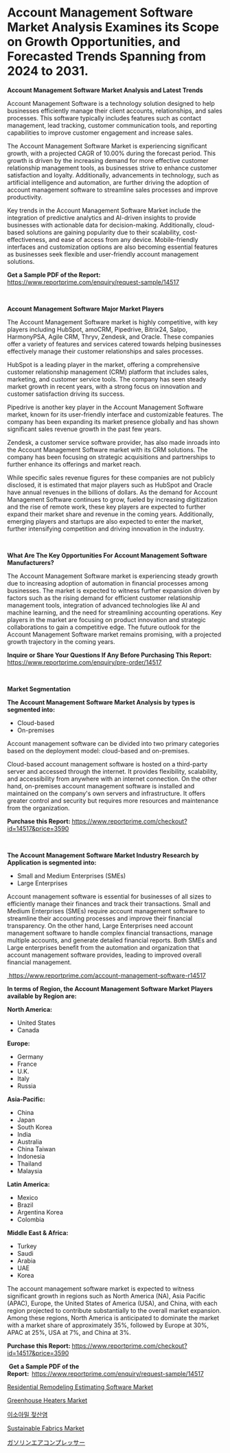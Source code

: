 <p><h1>Account Management Software Market Analysis Examines its Scope on Growth Opportunities, and Forecasted Trends Spanning from 2024 to 2031.</h1></p><p><strong>Account Management Software Market Analysis and Latest Trends</strong></p>
<p><p>Account Management Software is a technology solution designed to help businesses efficiently manage their client accounts, relationships, and sales processes. This software typically includes features such as contact management, lead tracking, customer communication tools, and reporting capabilities to improve customer engagement and increase sales.</p><p>The Account Management Software Market is experiencing significant growth, with a projected CAGR of 10.00% during the forecast period. This growth is driven by the increasing demand for more effective customer relationship management tools, as businesses strive to enhance customer satisfaction and loyalty. Additionally, advancements in technology, such as artificial intelligence and automation, are further driving the adoption of account management software to streamline sales processes and improve productivity.</p><p>Key trends in the Account Management Software Market include the integration of predictive analytics and AI-driven insights to provide businesses with actionable data for decision-making. Additionally, cloud-based solutions are gaining popularity due to their scalability, cost-effectiveness, and ease of access from any device. Mobile-friendly interfaces and customization options are also becoming essential features as businesses seek flexible and user-friendly account management solutions.</p></p>
<p><strong>Get a Sample PDF of the Report:&nbsp;</strong> <a href="https://www.reportprime.com/enquiry/request-sample/14517">https://www.reportprime.com/enquiry/request-sample/14517</a></p>
<p>&nbsp;</p>
<p><strong>Account Management Software Major Market Players</strong></p>
<p><p>The Account Management Software market is highly competitive, with key players including HubSpot, amoCRM, Pipedrive, Bitrix24, Salpo, HarmonyPSA, Agile CRM, Thryv, Zendesk, and Oracle. These companies offer a variety of features and services catered towards helping businesses effectively manage their customer relationships and sales processes.</p><p>HubSpot is a leading player in the market, offering a comprehensive customer relationship management (CRM) platform that includes sales, marketing, and customer service tools. The company has seen steady market growth in recent years, with a strong focus on innovation and customer satisfaction driving its success.</p><p>Pipedrive is another key player in the Account Management Software market, known for its user-friendly interface and customizable features. The company has been expanding its market presence globally and has shown significant sales revenue growth in the past few years.</p><p>Zendesk, a customer service software provider, has also made inroads into the Account Management Software market with its CRM solutions. The company has been focusing on strategic acquisitions and partnerships to further enhance its offerings and market reach.</p><p>While specific sales revenue figures for these companies are not publicly disclosed, it is estimated that major players such as HubSpot and Oracle have annual revenues in the billions of dollars. As the demand for Account Management Software continues to grow, fueled by increasing digitization and the rise of remote work, these key players are expected to further expand their market share and revenue in the coming years. Additionally, emerging players and startups are also expected to enter the market, further intensifying competition and driving innovation in the industry.</p></p>
<p>&nbsp;</p>
<p><strong>What Are The Key Opportunities For Account Management Software Manufacturers?</strong></p>
<p><p>The Account Management Software market is experiencing steady growth due to increasing adoption of automation in financial processes among businesses. The market is expected to witness further expansion driven by factors such as the rising demand for efficient customer relationship management tools, integration of advanced technologies like AI and machine learning, and the need for streamlining accounting operations. Key players in the market are focusing on product innovation and strategic collaborations to gain a competitive edge. The future outlook for the Account Management Software market remains promising, with a projected growth trajectory in the coming years.</p></p>
<p><strong>Inquire or Share Your Questions If Any Before Purchasing This Report:</strong> <a href="https://www.reportprime.com/enquiry/pre-order/14517">https://www.reportprime.com/enquiry/pre-order/14517</a></p>
<p>&nbsp;</p>
<p><strong>Market Segmentation</strong></p>
<p><strong>The Account Management Software Market Analysis by types is segmented into:</strong></p>
<p><ul><li>Cloud-based</li><li>On-premises</li></ul></p>
<p><p>Account management software can be divided into two primary categories based on the deployment model: cloud-based and on-premises. </p><p>Cloud-based account management software is hosted on a third-party server and accessed through the internet. It provides flexibility, scalability, and accessibility from anywhere with an internet connection. On the other hand, on-premises account management software is installed and maintained on the company's own servers and infrastructure. It offers greater control and security but requires more resources and maintenance from the organization.</p></p>
<p><strong>Purchase this Report:&nbsp;</strong><a href="https://www.reportprime.com/checkout?id=14517&price=3590">https://www.reportprime.com/checkout?id=14517&price=3590</a></p>
<p>&nbsp;</p>
<p><strong>The Account Management Software Market Industry Research by Application is segmented into:</strong></p>
<p><ul><li>Small and Medium Enterprises (SMEs)</li><li>Large Enterprises</li></ul></p>
<p><p>Account management software is essential for businesses of all sizes to efficiently manage their finances and track their transactions. Small and Medium Enterprises (SMEs) require account management software to streamline their accounting processes and improve their financial transparency. On the other hand, Large Enterprises need account management software to handle complex financial transactions, manage multiple accounts, and generate detailed financial reports. Both SMEs and Large enterprises benefit from the automation and organization that account management software provides, leading to improved overall financial management.</p></p>
<p><a href="https://www.reportprime.com/account-management-software-r14517">&nbsp;https://www.reportprime.com/account-management-software-r14517</a></p>
<p><strong>In terms of Region, the Account Management Software Market Players available by Region are:</strong></p>
<p>
    <p> <strong> North America: </strong>
        <ul>
            <li>United States</li>
            <li>Canada</li>
        </ul>
        </p> 
    <p> <strong> Europe: </strong>
        <ul>
            <li>Germany</li>
            <li>France</li>
            <li>U.K.</li>
            <li>Italy</li>
            <li>Russia</li>
        </ul>
        </p> 
    <p> <strong> Asia-Pacific: </strong>
        <ul>
            <li>China</li>
            <li>Japan</li>
            <li>South Korea</li>
            <li>India</li>
            <li>Australia</li>
            <li>China Taiwan</li>
            <li>Indonesia</li>
            <li>Thailand</li>
            <li>Malaysia</li>
        </ul>
        </p> 
    <p> <strong> Latin America: </strong>
        <ul>
            <li>Mexico</li>
            <li>Brazil</li>
            <li>Argentina Korea</li>
            <li>Colombia</li>
        </ul>
        </p> 
    <p> <strong> Middle East & Africa: </strong>
        <ul>
            <li>Turkey</li>
            <li>Saudi</li>
            <li>Arabia</li>
            <li>UAE</li>
            <li>Korea</li>
        </ul>
    </p>
    </p>
<p><p>The account management software market is expected to witness significant growth in regions such as North America (NA), Asia Pacific (APAC), Europe, the United States of America (USA), and China, with each region projected to contribute substantially to the overall market expansion. Among these regions, North America is anticipated to dominate the market with a market share of approximately 35%, followed by Europe at 30%, APAC at 25%, USA at 7%, and China at 3%.</p></p>
<p><strong>Purchase this Report: </strong><a href="https://www.reportprime.com/checkout?id=14517&price=3590">https://www.reportprime.com/checkout?id=14517&price=3590</a></p>
<p>&nbsp;<strong>Get a Sample PDF of the Report:&nbsp;&nbsp;</strong><a href="https://www.reportprime.com/enquiry/request-sample/14517">https://www.reportprime.com/enquiry/request-sample/14517</a></p>
<p><strong></strong></p>
<p><p><a href="https://github.com/irfadac/Market-Research-Report-List-2/blob/main/residential-remodeling-estimating-software-market.md">Residential Remodeling Estimating Software Market</a></p><p><a href="https://view.publitas.com/reportprime-1/greenhouse-heaters-market-size-and-market-trends-complete-industry-overview-2024-to-2031/">Greenhouse Heaters Market</a></p><p><a href="https://github.com/ZacharyScthmitt4465/Market-Research-Report-List-1/blob/main/414395723149.md">이소아밀 젖산염</a></p><p><a href="https://issuu.com/reportprime-2/docs/sustainable-fabrics-market-size-2030.pptx">Sustainable Fabrics Market</a></p><p><a href="https://github.com/mathieurico66/Market-Research-Report-List-1/blob/main/621415725409.md">ガソリンエアコンプレッサー</a></p></p>